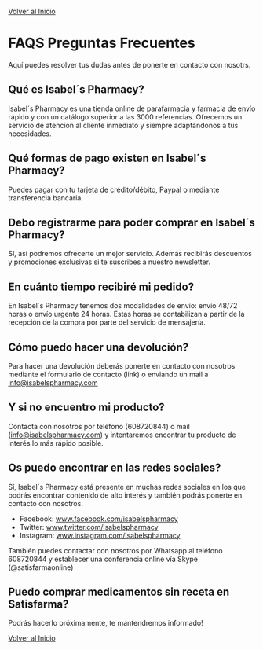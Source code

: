 [Volver al Inicio](intro.md)

# FAQS Preguntas Frecuentes

Aquí puedes resolver tus dudas antes de ponerte en contacto con nosotrs.

## Qué es Isabel´s Pharmacy? 

Isabel´s Pharmacy es una tienda online de parafarmacia y farmacia de envío rápido y con un catálogo superior a las 3000 referencias. Ofrecemos un servicio de atención al cliente inmediato y siempre adaptándonos a tus necesidades.

## Qué formas de pago existen en Isabel´s Pharmacy?

Puedes pagar con tu tarjeta de crédito/débito, Paypal o mediante transferencia bancaria.

## Debo registrarme para poder comprar en Isabel´s Pharmacy?

Sí, así podremos ofrecerte un mejor servicio. Además recibirás descuentos y promociones exclusivas si te suscribes a nuestro newsletter.

## En cuánto tiempo recibiré mi pedido?

En Isabel´s Pharmacy tenemos dos modalidades de envío:  envío 48/72 horas o envío urgente 24 horas. Estas horas se contabilizan a partir de la recepción de la compra por parte del servicio de mensajería.

## Cómo puedo hacer una devolución?

Para hacer una devolución deberás ponerte en contacto con nosotros mediante el formulario de contacto (link) o enviando un mail a info@isabelspharmacy.com

## Y si no encuentro mi producto?

Contacta con nosotros por teléfono (608720844) o mail (info@isabelspharmacy.com) y intentaremos encontrar tu producto de interés lo más rápido posible.

## Os puedo encontrar en las redes sociales?

Sí, Isabel´s Pharmacy está presente en muchas redes sociales en los que podrás encontrar contenido de alto interés y también podrás ponerte en contacto con nosotros.
- Facebook: www.facebook.com/isabelspharmacy
- Twitter: www.twitter.com/isabelspharmacy
- Instagram: www.instagram.com/isabelspharmacy

También puedes contactar con nosotros por Whatsapp al teléfono 608720844 y establecer una conferencia online vía Skype (@satisfarmaonline)

## Puedo comprar medicamentos sin receta en Satisfarma?

Podrás hacerlo próximamente, te mantendremos informado!

[Volver al Inicio](intro.md)
